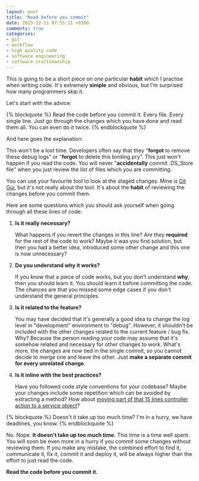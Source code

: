 ```yaml
---
layout: post
title: "Read before you commit"
date: 2015-12-11 07:55:11 +0100
comments: true
categories:
- git
- workflow
- high quality code
- software engineering
- software craftsmanship
---
```


This is going to be a short piece on one particular **habit** which I practise when writing code. It's extremely **simple** and obvious, but I'm surprised how many programmers skip it.

<!-- more -->

Let's start with the advice:

{% blockquote %}
Read the code before you commit it. Every file. Every single line. Just go through the changes which you have done and read them all. You can even do it twice.
{% endblockquote %}

And here goes the explanation:

This won't be a lost time. Developers often say that they "**forgot** to remove these debug logs" or "**forgot** to delete this binding.pry". This just won't happen if you read the code. You will never "**accidentally** commit .DS_Store file" when you just review the list of files which you are committing.

You can use your favourite tool to look at the staged changes. Mine is [Git Gui](https://git-scm.com/docs/git-gui), but it's not really about the tool. It's about the **habit** of reviewing the changes before you commit them.

Here are some questions which you should ask yourself when going through all these lines of code:

1. **Is it really necessary?**

    What happens if you revert the changes in this line? Are they **required** for the rest of the code to work? Maybe it was you first solution, but then you had a better idea, introduced some other change and this one is now unnecessary?

2. **Do you understand why it works?**

    If you know that a piece of code works, but you don't understand **why**, then you should learn it. You should learn it before committing the code. The chances are that you missed some edge cases if you don't understand the general principles.

3. **Is it related to the feature?**

    You may have decided that it's generally a good idea to change the log level in "development" environment to "debug". However, it shouldn't be included with the other changes related to the current feature / bug fix. Why? Because the person reading your code may assume that it's somehow related and necessary for other changes to work. What's more, the changes are now tied in the single commit, so you cannot decide to merge one and leave the other. Just **make a separate commit for every unrelated change**.

4. **Is it inline with the best practices?**

    Have you followed code style conventions for your codebase? Maybe your changes include some repetition which can be avoided by extracting a method? How about [moving part of that 15 lines controller action to a service object](/blog/2014/11/25/my-take-on-services-in-rails/)?

{% blockquote %}
Doesn't it take up too much time? I'm in a hurry, we have deadlines, you know.
{% endblockquote %}

No. Nope. **It doesn't take up too much time.** This time is a time well spent. You will soon be even more in a hurry if you commit some changes without reviewing them. If you make any mistake, the combined effort to find it, communicate it, fix it, commit it and deploy it, will be always higher than the effort to just read the code.

**Read the code before you commit it.**
